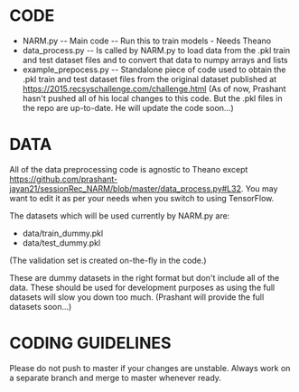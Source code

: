 # CODE

- NARM.py -- Main code -- Run this to train models - Needs Theano
- data_process.py -- Is called by NARM.py to load data from the .pkl train and test dataset files and to convert that data to numpy arrays and lists
- example_prepocess.py -- Standalone piece of code used to obtain the .pkl train and test dataset files from the original dataset published at https://2015.recsyschallenge.com/challenge.html (As of now, Prashant hasn't pushed all of his local changes to this code. But the .pkl files in the repo are up-to-date. He will update the code soon...)


# DATA

All of the data preprocessing code is agnostic to Theano except https://github.com/prashant-jayan21/sessionRec_NARM/blob/master/data_process.py#L32. You may want to edit it as per your needs when you switch to using TensorFlow.

The datasets which will be used currently by NARM.py are:
- data/train_dummy.pkl
- data/test_dummy.pkl

(The validation set is created on-the-fly in the code.)

These are dummy datasets in the right format but don't include all of the data. These should be used for development purposes as using the full datasets will slow you down too much. (Prashant will provide the full datasets soon...)

# CODING GUIDELINES

Please do not push to master if your changes are unstable. Always work on a separate branch and merge to master whenever ready.





